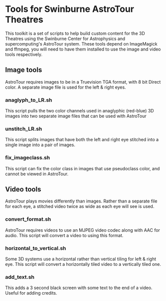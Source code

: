 # Tools for Swinburne AstroTour Theatres

This toolkit is a set of scripts to help build custom content for the 3D
Theatres using the Swinburne Center for Astrophysics  and supercomputing's
AstroTour system.  These tools depend on ImageMagick and ffmpeg, you will need
to have them installed to use the image and video tools respectively.


## Image tools
AstroTour requires images to be in a Truevision TGA format, with 8 bit Direct color.
A separate image file is used for the left & right eyes.

### anaglyph_to_LR.sh
This script pulls the two color channels used in anaglyphic (red-blue) 3D images
into two separate image files that can be used with AstroTour

### unstitch_LR.sh
This script splits images that have both the left and right eye stitched into a
single image into a pair of images.

### fix_imageclass.sh
This script can fix the color class in images that use pseudoclass color, and
cannot be viewed in AstroTour.

## Video tools
AstroTour plays movies differently than images.  Rather than a separate file for
each eye, a stitched video twice as wide as each eye will see is used.

### convert_format.sh
AstroTour requires videos to use an MJPEG video codec along with AAC for audio.
This script will convert a video to using this format.

### horizontal_to_vertical.sh
Some 3D systems use a horizontal rather than vertical tiling for left & right
eye.  This script will convert a horizontally tiled video to a vertically tiled
one.

### add_text.sh
This adds a 3 second black screen with some text to the end of a video.  Useful
for adding credits.

